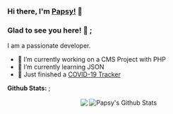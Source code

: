 ### Hi there, I'm [Papsy!](https://philipapsy.com) 👋


### Glad to see you here! 🤩 ;

I am a passionate developer.
- 🔭 I’m currently working on a CMS Project with PHP 
- 🌱 I’m currently learning JSON
- 🦠 Just finished a [COVID-19 Tracker](https://papsy-covid.herokuapp.com/)


**Github Stats:** ;



<p align="center">
  <img align="center" src="https://github-readme-stats.vercel.app/api/top-langs/?username=uxp123&theme=radical&hide_langs_below=1&layout=compact" />
  <img align="center" src="https://github-readme-stats.vercel.app/api?username=uxp123&show_icons=true&theme=radical&line_height=21" alt="Papsy's Github Stats"/>
</p>



<br />



